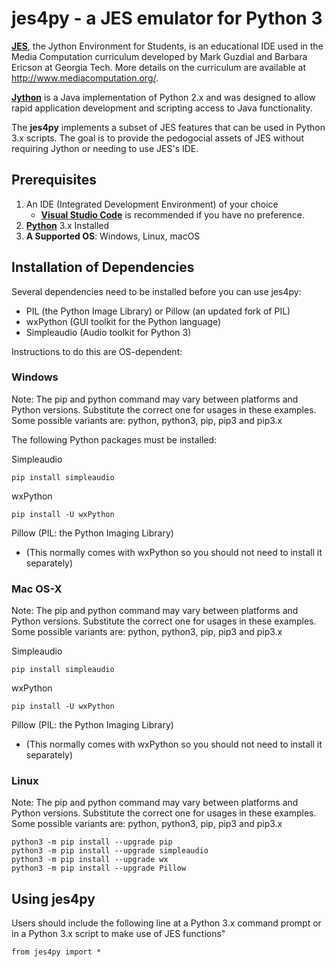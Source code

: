 # jes4py - a JES emulator for Python 3

[**JES**](https://github.com/gatech-csl/jes), the Jython Environment for Students, is an educational IDE used in the Media Computation curriculum developed by Mark Guzdial and Barbara Ericson at Georgia Tech. More details on the curriculum are available at http://www.mediacomputation.org/.  

[**Jython**](https://www.jython.org/) is a Java implementation of Python 2.x and was designed to allow rapid application development and scripting access to Java functionality.

The **jes4py** implements a subset of JES features that can be used in Python 3.x scripts.  The goal is to provide the pedogocial assets of JES without requiring Jython or needing to use JES's IDE.

## Prerequisites
1. An IDE (Integrated Development Environment) of your choice
    - [**Visual Studio Code**](https://code.visualstudio.com/) is recommended if you have no preference.
2. [**Python**](https://www.python.org/downloads/) 3.x Installed
3. **A Supported OS**:  Windows, Linux, macOS


## Installation of Dependencies

Several dependencies need to be installed before you can use jes4py:
* PIL (the Python Image Library) or Pillow (an updated fork of PIL)
* wxPython (GUI toolkit for the Python language)
* Simpleaudio (Audio toolkit for Python 3)

Instructions to do this are OS-dependent:

### Windows

Note: The pip and python command may vary between platforms and Python versions. Substitute the correct one for usages in these examples. Some possible variants are: python, python3, pip, pip3 and pip3.x

The following Python packages must be installed:

Simpleaudio
```
pip install simpleaudio
```

wxPython
```
pip install -U wxPython
```

Pillow (PIL: the Python Imaging Library)
* (This normally comes with wxPython so you should not need to install it separately)


### Mac OS-X

Note: The pip and python command may vary between platforms and Python versions. Substitute the correct one for usages in these examples. Some possible variants are: python, python3, pip, pip3 and pip3.x

Simpleaudio
```
pip install simpleaudio
```

wxPython
```
pip install -U wxPython
```

Pillow (PIL: the Python Imaging Library)
* (This normally comes with wxPython so you should not need to install it separately)

### Linux

Note: The pip and python command may vary between platforms and Python versions. Substitute the correct one for usages in these examples. Some possible variants are: python, python3, pip, pip3 and pip3.x
```
python3 -m pip install --upgrade pip
python3 -m pip install --upgrade simpleaudio
python3 -m pip install --upgrade wx
python3 -m pip install --upgrade Pillow
```

## Using jes4py

Users should include the following line at a Python 3.x command prompt
or in a Python 3.x script to make use of JES functions"
```
from jes4py import *
```

